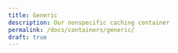 ```yaml
---
title: Generic
description: Our nonspecific caching container
permalink: /docs/containers/generic/
draft: true
---
```


